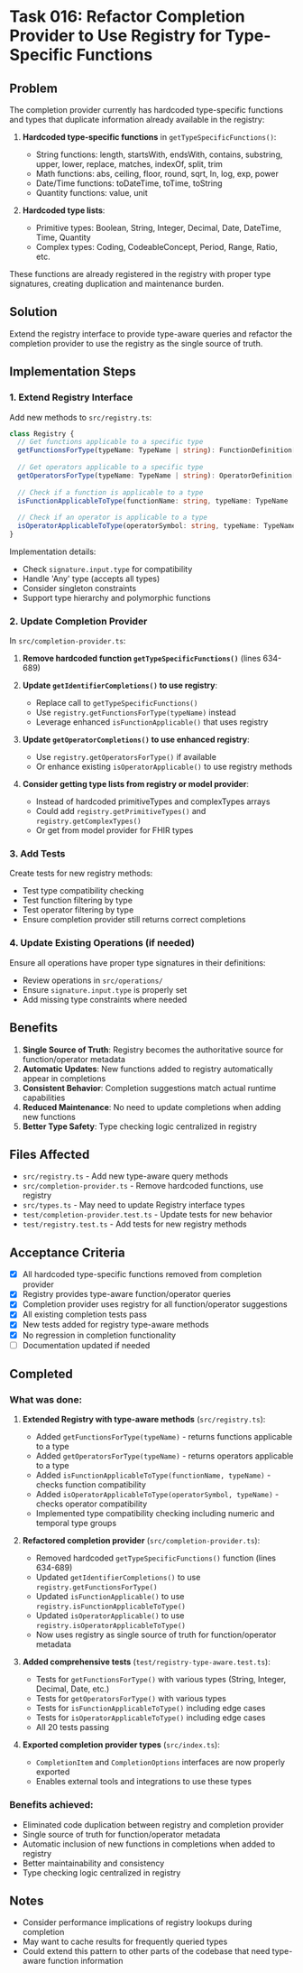 # Task 016: Refactor Completion Provider to Use Registry for Type-Specific Functions

## Problem

The completion provider currently has hardcoded type-specific functions and types that duplicate information already available in the registry:

1. **Hardcoded type-specific functions** in `getTypeSpecificFunctions()`:
   - String functions: length, startsWith, endsWith, contains, substring, upper, lower, replace, matches, indexOf, split, trim
   - Math functions: abs, ceiling, floor, round, sqrt, ln, log, exp, power  
   - Date/Time functions: toDateTime, toTime, toString
   - Quantity functions: value, unit

2. **Hardcoded type lists**:
   - Primitive types: Boolean, String, Integer, Decimal, Date, DateTime, Time, Quantity
   - Complex types: Coding, CodeableConcept, Period, Range, Ratio, etc.

These functions are already registered in the registry with proper type signatures, creating duplication and maintenance burden.

## Solution

Extend the registry interface to provide type-aware queries and refactor the completion provider to use the registry as the single source of truth.

## Implementation Steps

### 1. Extend Registry Interface

Add new methods to `src/registry.ts`:

```typescript
class Registry {
  // Get functions applicable to a specific type
  getFunctionsForType(typeName: TypeName | string): FunctionDefinition[]
  
  // Get operators applicable to a specific type  
  getOperatorsForType(typeName: TypeName | string): OperatorDefinition[]
  
  // Check if a function is applicable to a type
  isFunctionApplicableToType(functionName: string, typeName: TypeName | string): boolean
  
  // Check if an operator is applicable to a type
  isOperatorApplicableToType(operatorSymbol: string, typeName: TypeName | string): boolean
}
```

Implementation details:
- Check `signature.input.type` for compatibility
- Handle 'Any' type (accepts all types)
- Consider singleton constraints
- Support type hierarchy and polymorphic functions

### 2. Update Completion Provider

In `src/completion-provider.ts`:

1. **Remove hardcoded function `getTypeSpecificFunctions()`** (lines 634-689)

2. **Update `getIdentifierCompletions()` to use registry**:
   - Replace call to `getTypeSpecificFunctions()`
   - Use `registry.getFunctionsForType(typeName)` instead
   - Leverage enhanced `isFunctionApplicable()` that uses registry

3. **Update `getOperatorCompletions()` to use enhanced registry**:
   - Use `registry.getOperatorsForType()` if available
   - Or enhance existing `isOperatorApplicable()` to use registry methods

4. **Consider getting type lists from registry or model provider**:
   - Instead of hardcoded primitiveTypes and complexTypes arrays
   - Could add `registry.getPrimitiveTypes()` and `registry.getComplexTypes()`
   - Or get from model provider for FHIR types

### 3. Add Tests

Create tests for new registry methods:
- Test type compatibility checking
- Test function filtering by type
- Test operator filtering by type
- Ensure completion provider still returns correct completions

### 4. Update Existing Operations (if needed)

Ensure all operations have proper type signatures in their definitions:
- Review operations in `src/operations/` 
- Ensure `signature.input.type` is properly set
- Add missing type constraints where needed

## Benefits

1. **Single Source of Truth**: Registry becomes the authoritative source for function/operator metadata
2. **Automatic Updates**: New functions added to registry automatically appear in completions
3. **Consistent Behavior**: Completion suggestions match actual runtime capabilities
4. **Reduced Maintenance**: No need to update completions when adding new functions
5. **Better Type Safety**: Type checking logic centralized in registry

## Files Affected

- `src/registry.ts` - Add new type-aware query methods
- `src/completion-provider.ts` - Remove hardcoded functions, use registry
- `src/types.ts` - May need to update Registry interface types
- `test/completion-provider.test.ts` - Update tests for new behavior
- `test/registry.test.ts` - Add tests for new registry methods

## Acceptance Criteria

- [x] All hardcoded type-specific functions removed from completion provider
- [x] Registry provides type-aware function/operator queries
- [x] Completion provider uses registry for all function/operator suggestions
- [x] All existing completion tests pass
- [x] New tests added for registry type-aware methods
- [x] No regression in completion functionality
- [ ] Documentation updated if needed

## Completed

### What was done:

1. **Extended Registry with type-aware methods** (`src/registry.ts`):
   - Added `getFunctionsForType(typeName)` - returns functions applicable to a type
   - Added `getOperatorsForType(typeName)` - returns operators applicable to a type
   - Added `isFunctionApplicableToType(functionName, typeName)` - checks function compatibility
   - Added `isOperatorApplicableToType(operatorSymbol, typeName)` - checks operator compatibility
   - Implemented type compatibility checking including numeric and temporal type groups

2. **Refactored completion provider** (`src/completion-provider.ts`):
   - Removed hardcoded `getTypeSpecificFunctions()` function (lines 634-689)
   - Updated `getIdentifierCompletions()` to use `registry.getFunctionsForType()`
   - Updated `isFunctionApplicable()` to use `registry.isFunctionApplicableToType()`
   - Updated `isOperatorApplicable()` to use `registry.isOperatorApplicableToType()`
   - Now uses registry as single source of truth for function/operator metadata

3. **Added comprehensive tests** (`test/registry-type-aware.test.ts`):
   - Tests for `getFunctionsForType()` with various types (String, Integer, Decimal, Date, etc.)
   - Tests for `getOperatorsForType()` with various types
   - Tests for `isFunctionApplicableToType()` including edge cases
   - Tests for `isOperatorApplicableToType()` including edge cases
   - All 20 tests passing

4. **Exported completion provider types** (`src/index.ts`):
   - `CompletionItem` and `CompletionOptions` interfaces are now properly exported
   - Enables external tools and integrations to use these types

### Benefits achieved:

- Eliminated code duplication between registry and completion provider
- Single source of truth for function/operator metadata
- Automatic inclusion of new functions in completions when added to registry
- Better maintainability and consistency
- Type checking logic centralized in registry

## Notes

- Consider performance implications of registry lookups during completion
- May want to cache results for frequently queried types
- Could extend this pattern to other parts of the codebase that need type-aware function information